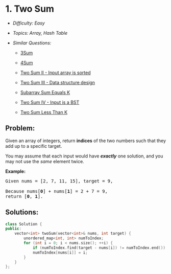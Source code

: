 # 1. Two Sum

* *Difficulty: Easy*

* *Topics: Array, Hash Table*

* *Similar Questions:*

  * [3Sum](./tests/two-sum.md)

  * [4Sum](./tests/two-sum.md)

  * [Two Sum II - Input array is sorted](./tests/two-sum.md)

  * [Two Sum III - Data structure design](./tests/two-sum.md)

  * [Subarray Sum Equals K](./tests/two-sum.md)

  * [Two Sum IV - Input is a BST](./tests/two-sum.md)

  * [Two Sum Less Than K](./tests/two-sum.md)

## Problem:

<p>Given an array of integers, return <strong>indices</strong> of the two numbers such that they add up to a specific target.</p>

<p>You may assume that each input would have <strong><em>exactly</em></strong> one solution, and you may not use the <em>same</em> element twice.</p>

<p><strong>Example:</strong></p>

<pre>
Given nums = [2, 7, 11, 15], target = 9,

Because nums[<strong>0</strong>] + nums[<strong>1</strong>] = 2 + 7 = 9,
return [<strong>0</strong>, <strong>1</strong>].
</pre>

## Solutions:

```c++
class Solution {
public:
    vector<int> twoSum(vector<int>& nums, int target) {
        unordered_map<int, int> numToIndex;
        for (int i = 0; i < nums.size(); ++i) {
            if (numToIndex.find(target - nums[i]) != numToIndex.end()) return {numToIndex[target - nums[i]], i};
            numToIndex[nums[i]] = i;
        }
    }
};
```
